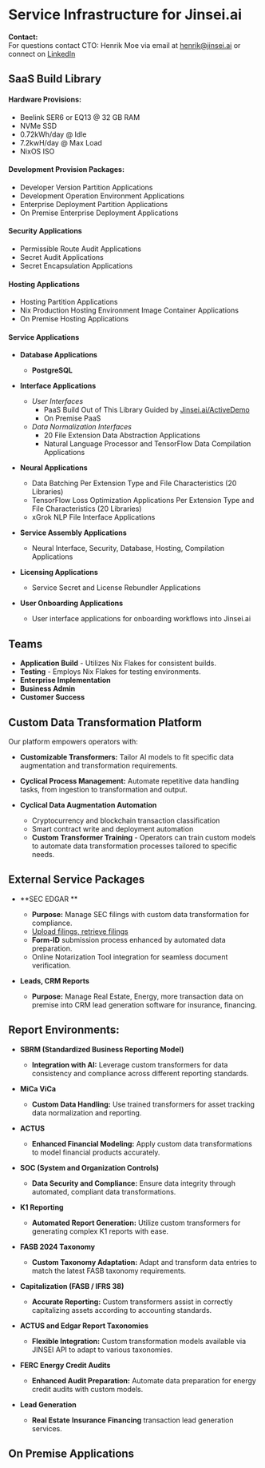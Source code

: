 # Service Infrastructure for Jinsei.ai

**Contact:**  
For questions contact CTO: Henrik Moe via email at [henrik@jinsei.ai](mailto:henrik@jinsei.ai) or connect on [LinkedIn](https://linkedin.com/in/henrikmoe)

## SaaS Build Library

#### Hardware Provisions:

- Beelink SER6 or EQ13 @ 32 GB RAM
- NVMe SSD
- 0.72kWh/day @ Idle
- 7.2kwH/day @ Max Load
- NixOS ISO 

#### Development Provision Packages:

- Developer Version Partition Applications
- Development Operation Environment Applications
- Enterprise Deployment Partition Applications
- On Premise Enterprise Deployment Applications


#### Security Applications

- Permissible Route Audit Applications
- Secret Audit Applications
- Secret Encapsulation Applications

#### Hosting Applications

- Hosting Partition Applications
- Nix Production Hosting Environment Image Container Applications
- On Premise Hosting Applications

#### Service Applications

- **Database Applications**
  - **PostgreSQL**
    
- **Interface Applications**
  - *User Interfaces*
    - PaaS Build Out of This Library Guided by [Jinsei.ai/ActiveDemo](https://jinsei.ai/activedemo)
    - On Premise PaaS
  - *Data Normalization Interfaces*
    - 20 File Extension Data Abstraction Applications
    - Natural Language Processor and TensorFlow Data Compilation Applications

- **Neural Applications**
  - Data Batching Per Extension Type and File Characteristics (20 Libraries)
  - TensorFlow Loss Optimization Applications Per Extension Type and File Characteristics (20 Libraries)
  - xGrok NLP File Interface Applications

- **Service Assembly Applications**
  - Neural Interface, Security, Database, Hosting, Compilation Applications 
  
- **Licensing Applications**
  - Service Secret and License Rebundler Applications
 
- **User Onboarding Applications**
  - User interface applications for onboarding workflows into Jinsei.ai

## Teams

- **Application Build** - Utilizes Nix Flakes for consistent builds.
- **Testing** - Employs Nix Flakes for testing environments.
- **Enterprise Implementation**
- **Business Admin**
- **Customer Success**


## Custom Data Transformation Platform

Our platform empowers operators with:

- **Customizable Transformers:** Tailor AI models to fit specific data augmentation and transformation requirements.
- **Cyclical Process Management:** Automate repetitive data handling tasks, from ingestion to transformation and output.
  
- **Cyclical Data Augmentation Automation**
  - Cryptocurrency and blockchain transaction classification
  - Smart contract write and deployment automation
  - **Custom Transformer Training** - Operators can train custom models to automate data transformation processes tailored to specific needs.

## External Service Packages

- **SEC EDGAR **
  - **Purpose:** Manage SEC filings with custom data transformation for compliance.
  - [Upload filings, retrieve filings](https://www.sec.gov/files/edgar/filermanual/efmvol1.pdf)
  - **Form-ID** submission process enhanced by automated data preparation.
  - Online Notarization Tool integration for seamless document verification.
 
- **Leads, CRM Reports** 
   - **Purpose:** Manage Real Estate, Energy, more transaction data on premise into CRM lead generation software for insurance, financing.


## Report Environments:

- **SBRM (Standardized Business Reporting Model)**
  - **Integration with AI:** Leverage custom transformers for data consistency and compliance across different reporting standards.

- **MiCa ViCa**
  - **Custom Data Handling:** Use trained transformers for asset tracking data normalization and reporting.

- **ACTUS**
  - **Enhanced Financial Modeling:** Apply custom data transformations to model financial products accurately.

- **SOC (System and Organization Controls)**
  - **Data Security and Compliance:** Ensure data integrity through automated, compliant data transformations.

- **K1 Reporting**
  - **Automated Report Generation:** Utilize custom transformers for generating complex K1 reports with ease.

- **FASB 2024 Taxonomy**
  - **Custom Taxonomy Adaptation:** Adapt and transform data entries to match the latest FASB taxonomy requirements.

- **Capitalization (FASB / IFRS 38)**
  - **Accurate Reporting:** Custom transformers assist in correctly capitalizing assets according to accounting standards.

- **ACTUS and Edgar Report Taxonomies**
  - **Flexible Integration:** Custom transformation models available via JINSEI API to adapt to various taxonomies.

- **FERC Energy Credit Audits**
  - **Enhanced Audit Preparation:** Automate data preparation for energy credit audits with custom models.
 
- **Lead Generation**
  - **Real Estate** **Insurance** **Financing** transaction lead generation services.

 
## On Premise Applications

